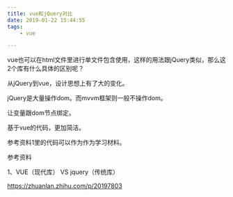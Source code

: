 ```yaml
---
title: vue和jQuery对比
date: 2019-01-22 15:44:55
tags:
	- vue

---
```




vue也可以在html文件里进行单文件包含使用，这样的用法跟jQuery类似，那么这2个库有什么具体的区别呢？

从jQuery到vue，设计思想上有了大的变化。

jQuery是大量操作dom。而mvvm框架则一般不操作dom。

让变量跟dom节点绑定。

基于vue的代码，更加简洁。

参考资料1里的代码可以作为作为学习材料。



参考资料

1、VUE（现代库） VS jquery（传统库）

https://zhuanlan.zhihu.com/p/20197803